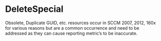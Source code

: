 # DeleteSpecial
Obsolete, Duplicate GUID, etc. resources occur
in SCCM 2007, 2012, 160x for various reasons but are a common occurrence and
need to be addressed as they can cause reporting metric’s to be
inaccurate.  
